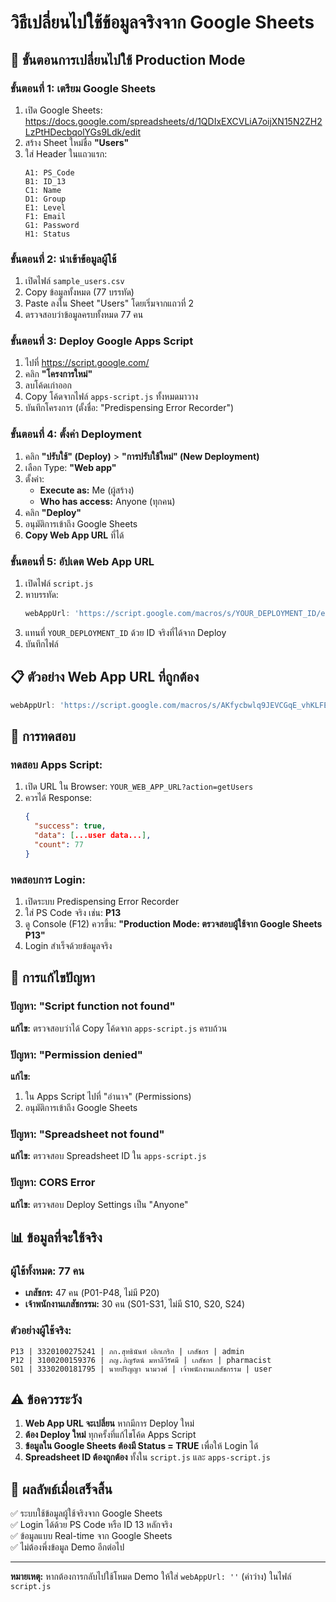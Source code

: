 # วิธีเปลี่ยนไปใช้ข้อมูลจริงจาก Google Sheets

## 🎯 **ขั้นตอนการเปลี่ยนไปใช้ Production Mode**

### ขั้นตอนที่ 1: เตรียม Google Sheets
1. เปิด Google Sheets: https://docs.google.com/spreadsheets/d/1QDIxEXCVLiA7oijXN15N2ZH2LzPtHDecbqolYGs9Ldk/edit
2. สร้าง Sheet ใหม่ชื่อ **"Users"**
3. ใส่ Header ในแถวแรก:
   ```
   A1: PS_Code
   B1: ID_13
   C1: Name
   D1: Group
   E1: Level
   F1: Email
   G1: Password
   H1: Status
   ```

### ขั้นตอนที่ 2: นำเข้าข้อมูลผู้ใช้
1. เปิดไฟล์ `sample_users.csv`
2. Copy ข้อมูลทั้งหมด (77 บรรทัด)
3. Paste ลงใน Sheet "Users" โดยเริ่มจากแถวที่ 2
4. ตรวจสอบว่าข้อมูลครบทั้งหมด 77 คน

### ขั้นตอนที่ 3: Deploy Google Apps Script
1. ไปที่ https://script.google.com/
2. คลิก **"โครงการใหม่"**
3. ลบโค้ดเก่าออก
4. Copy โค้ดจากไฟล์ `apps-script.js` ทั้งหมดมาวาง
5. บันทึกโครงการ (ตั้งชื่อ: "Predispensing Error Recorder")

### ขั้นตอนที่ 4: ตั้งค่า Deployment
1. คลิก **"ปรับใช้" (Deploy)** > **"การปรับใช้ใหม่" (New Deployment)**
2. เลือก Type: **"Web app"**
3. ตั้งค่า:
   - **Execute as:** Me (ผู้สร้าง)
   - **Who has access:** Anyone (ทุกคน)
4. คลิก **"Deploy"**
5. อนุมัติการเข้าถึง Google Sheets
6. **Copy Web App URL** ที่ได้

### ขั้นตอนที่ 5: อัปเดต Web App URL
1. เปิดไฟล์ `script.js`
2. หาบรรทัด:
   ```javascript
   webAppUrl: 'https://script.google.com/macros/s/YOUR_DEPLOYMENT_ID/exec'
   ```
3. แทนที่ `YOUR_DEPLOYMENT_ID` ด้วย ID จริงที่ได้จาก Deploy
4. บันทึกไฟล์

## 📋 **ตัวอย่าง Web App URL ที่ถูกต้อง**

```javascript
webAppUrl: 'https://script.google.com/macros/s/AKfycbwlq9JEVCGqE_vhKLFE7-x7Mj2S7t0kJZwwkHRhyLWn8t5aJWsUr4qKBNS5U9qJqJQm/exec'
```

## 🧪 **การทดสอบ**

### ทดสอบ Apps Script:
1. เปิด URL ใน Browser: `YOUR_WEB_APP_URL?action=getUsers`
2. ควรได้ Response:
   ```json
   {
     "success": true,
     "data": [...user data...],
     "count": 77
   }
   ```

### ทดสอบการ Login:
1. เปิดระบบ Predispensing Error Recorder
2. ใส่ PS Code จริง เช่น: **P13**
3. ดู Console (F12) ควรขึ้น: **"Production Mode: ตรวจสอบผู้ใช้จาก Google Sheets P13"**
4. Login สำเร็จด้วยข้อมูลจริง

## 🔧 **การแก้ไขปัญหา**

### ปัญหา: "Script function not found"
**แก้ไข:** ตรวจสอบว่าได้ Copy โค้ดจาก `apps-script.js` ครบถ้วน

### ปัญหา: "Permission denied"
**แก้ไข:** 
1. ใน Apps Script ไปที่ "อำนาจ" (Permissions)
2. อนุมัติการเข้าถึง Google Sheets

### ปัญหา: "Spreadsheet not found"
**แก้ไข:** ตรวจสอบ Spreadsheet ID ใน `apps-script.js`

### ปัญหา: CORS Error
**แก้ไข:** ตรวจสอบ Deploy Settings เป็น "Anyone"

## 📊 **ข้อมูลที่จะใช้จริง**

### ผู้ใช้ทั้งหมด: 77 คน
- **เภสัชกร:** 47 คน (P01-P48, ไม่มี P20)
- **เจ้าพนักงานเภสัชกรรม:** 30 คน (S01-S31, ไม่มี S10, S20, S24)

### ตัวอย่างผู้ใช้จริง:
```
P13 | 3320100275241 | ภก.สุทธินันท์ เอิกเกริก | เภสัชกร | admin
P12 | 3100200159376 | ภญ.ภิญรัตน์ มหาลีวีรัศมี | เภสัชกร | pharmacist
S01 | 3330200181795 | นายปริญญา นามวงศ์ | เจ้าพนักงานเภสัชกรรม | user
```

## ⚠️ **ข้อควรระวัง**

1. **Web App URL จะเปลี่ยน** หากมีการ Deploy ใหม่
2. **ต้อง Deploy ใหม่** ทุกครั้งที่แก้ไขโค้ด Apps Script
3. **ข้อมูลใน Google Sheets ต้องมี Status = TRUE** เพื่อให้ Login ได้
4. **Spreadsheet ID ต้องถูกต้อง** ทั้งใน `script.js` และ `apps-script.js`

## 🎉 **ผลลัพธ์เมื่อเสร็จสิ้น**

✅ ระบบใช้ข้อมูลผู้ใช้จริงจาก Google Sheets  
✅ Login ได้ด้วย PS Code หรือ ID 13 หลักจริง  
✅ ข้อมูลแบบ Real-time จาก Google Sheets  
✅ ไม่ต้องพึ่งข้อมูล Demo อีกต่อไป  

---

**หมายเหตุ:** หากต้องการกลับไปใช้โหมด Demo ให้ใส่ `webAppUrl: ''` (ค่าว่าง) ในไฟล์ `script.js`
